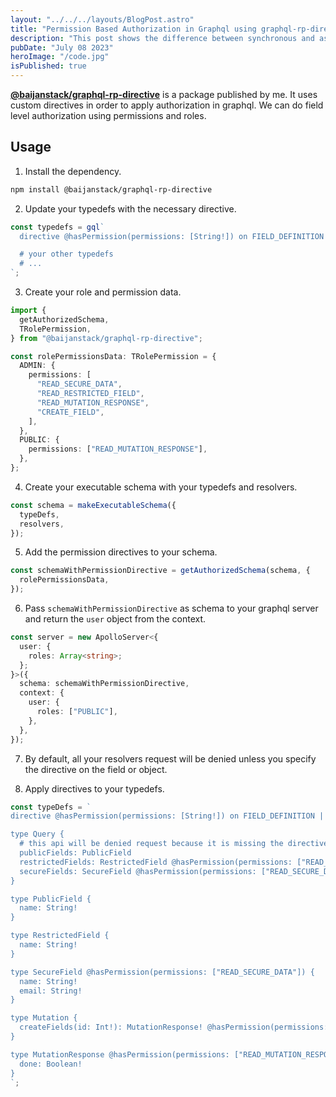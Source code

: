 ```yaml
---
layout: "../../../layouts/BlogPost.astro"
title: "Permission Based Authorization in Graphql using graphql-rp-directive"
description: "This post shows the difference between synchronous and asynchronous code."
pubDate: "July 08 2023"
heroImage: "/code.jpg"
isPublished: true
---
```


[**@baijanstack/graphql-rp-directive**](https://www.npmjs.com/package/@baijanstack/graphql-rp-directive) is a package published by me. It uses custom directives in order to apply authorization in graphql. We can do field level authorization
using permissions and roles.

## Usage

1. Install the dependency.

```bash
npm install @baijanstack/graphql-rp-directive
```

2. Update your typedefs with the necessary directive.

```ts
const typedefs = gql`
  directive @hasPermission(permissions: [String!]) on FIELD_DEFINITION | OBJECT

  # your other typedefs
  # ...
`;
```

3. Create your role and permission data.

```ts
import {
  getAuthorizedSchema,
  TRolePermission,
} from "@baijanstack/graphql-rp-directive";

const rolePermissionsData: TRolePermission = {
  ADMIN: {
    permissions: [
      "READ_SECURE_DATA",
      "READ_RESTRICTED_FIELD",
      "READ_MUTATION_RESPONSE",
      "CREATE_FIELD",
    ],
  },
  PUBLIC: {
    permissions: ["READ_MUTATION_RESPONSE"],
  },
};
```

4. Create your executable schema with your typedefs and resolvers.

```ts
const schema = makeExecutableSchema({
  typeDefs,
  resolvers,
});
```

5. Add the permission directives to your schema.

```ts
const schemaWithPermissionDirective = getAuthorizedSchema(schema, {
  rolePermissionsData,
});
```

6. Pass `schemaWithPermissionDirective` as schema to your graphql server and return the `user` object from the context.

```ts
const server = new ApolloServer<{
  user: {
    roles: Array<string>;
  };
}>({
  schema: schemaWithPermissionDirective,
  context: {
    user: {
      roles: ["PUBLIC"],
    },
  },
});
```

7. By default, all your resolvers request will be denied unless you specify the directive on the field or object.

8. Apply directives to your typedefs.

```ts
const typeDefs = `
directive @hasPermission(permissions: [String!]) on FIELD_DEFINITION | OBJECT

type Query {
  # this api will be denied request because it is missing the directive
  publicFields: PublicField
  restrictedFields: RestrictedField @hasPermission(permissions: ["READ_RESTRICTED_FIELD"])
  secureFields: SecureField @hasPermission(permissions: ["READ_SECURE_DATA"])
}

type PublicField {
  name: String!
}

type RestrictedField {
  name: String!
}

type SecureField @hasPermission(permissions: ["READ_SECURE_DATA"]) {
  name: String!
  email: String!
}

type Mutation {
  createFields(id: Int!): MutationResponse! @hasPermission(permissions: ["CREATE_FIELD"])
}

type MutationResponse @hasPermission(permissions: ["READ_MUTATION_RESPONSE"]) {
  done: Boolean!
}
`;
```

